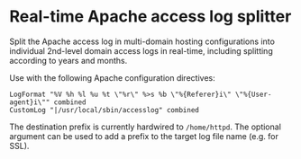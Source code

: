 # Real-time Apache access log splitter

Split the Apache access log in multi-domain hosting configurations into
individual 2nd-level domain access logs in real-time, including splitting
according to years and months.

Use with the following Apache configuration directives:

```
LogFormat "%V %h %l %u %t \"%r\" %>s %b \"%{Referer}i\" \"%{User-agent}i\"" combined
CustomLog "|/usr/local/sbin/accesslog" combined
```

The destination prefix is currently hardwired to `/home/httpd`. The optional
argument can be used to add a prefix to the target log file name (e.g. for SSL).

